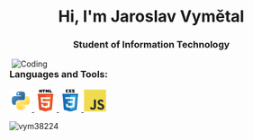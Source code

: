 <h1 align="center">Hi, I'm Jaroslav Vymětal</h1>
<h3 align="center">Student of Information Technology</h3>
<img align="right" alt="Coding" width="500" src="https://i.pinimg.com/originals/e1/f3/41/e1f3413bf5036045713341394f617225.gif">
<h3 align="left">Languages and Tools:</h3>
<p align="left">
  <a href="https://www.python.org" target="_blank" rel="noreferrer"> <img src="https://raw.githubusercontent.com/devicons/devicon/master/icons/python/python-original.svg" alt="python" width="40" height="40"/> </a>
  <a href="https://www.w3.org/html/" target="_blank" rel="noreferrer"> <img src="https://raw.githubusercontent.com/devicons/devicon/master/icons/html5/html5-original-wordmark.svg" alt="html5" width="40height="40"/>   </a>
  <a href="https://www.w3schools.com/css/" target="_blank" rel="noreferrer"> <img src="https://raw.githubusercontent.com/devicons/devicon/master/icons/css3/css3-original-wordmark.svg" alt="css3" width="40" height="40"/> </a>
  <a href="https://developer.mozilla.org/en-US/docs/Web/JavaScript" target="_blank" rel="noreferrer"> <img src="https://raw.githubusercontent.com/devicons/devicon/master/icons/javascript/javascript-original.svg" alt="javascript" width="40" height="40"/> </a>
</p>
<p><img align="left" src="https://github-readme-stats.vercel.app/api/top-langs?username=vym38224&show_icons=true&locale=en&layout=compact&hide_border=true" alt="vym38224" /></p>



